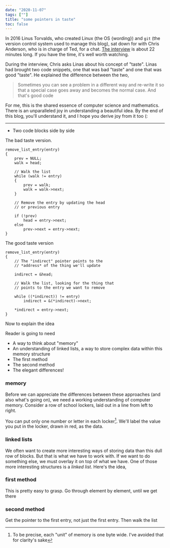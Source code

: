 ```yaml
---
date: "2020-11-07"
tags: [""]
title: "some pointers in taste"
toc: false
---
```


In 2016 Linus Torvalds, who created Linux (the OS {wording}) and `git` (the version control system used to manage this blog), sat down for with Chris Anderson, who is in charge of Ted, for a chat. [The interview](https://www.youtube.com/watch?v=o8NPllzkFhE) is about 22 minutes long. If you have the time, it's well worth watching. 

During the interview, Chris asks Linas about his concept of "taste". Linas had brought two code snippets, one that was bad "taste" and one that was good "taste". He explained the difference between the two,

> Sometimes you can see a problem in a different way and re-write it so that a special case goes away and becomes the normal case. And that's good code

For me, this is the shared essence of computer science and mathematics. There is an unparalleled joy in understanding a beautiful idea. By the end of this blog, you'll understand it, and I hope you derive joy from it too (:

---

* Two code blocks side by side

The bad taste version.

```
remove_list_entry(entry)
{
	prev = NULL;
	walk = head;
	
	// Walk the list
	while (walk != entry)
	{
		prev = walk;
		walk = walk->next;
	}
	
	// Remove the entry by updating the head
	// or previous entry
	
	if (!prev)
		head = entry->next;
	else
		prev->next = entry->next;
}

```
The good taste version
```
remove_list_entry(entry)
{
	// The "indirect" pointer points to the
	// *address* of the thing we'll update
	
	indirect = &head;
	
	// Walk the list, looking for the thing that 
	// points to the entry we want to remove
	
	while ((*indirect)) != entry)
		indirect = &(*indirect)->next;
		
	*indirect = entry->next;
}
```

Now to explain the idea

Reader is going to need 

* A way to think about "memory"
* An understanding of linked lists, a way to store complex data within this memory structure
* The first method 
* The second method
* The elegant differences!



### memory 

Before we can appreciate the differences between these approaches (and also what's going on), we need a working understanding of computer memory. Consider a row of school lockers, laid out in a line from left to right. 



You can put only one number or letter in each locker[^1]. We'll label the value you put in the locker, drawn in red, as the data. 



[^1]: To be precise, each "unit" of memory is one byte wide. I've avoided that for clarity's sake

### linked lists

We often want to create more interesting ways of storing data than this dull row of blocks. But that is what we have to work with. If we want to do something else, we must overlay it on top of what we have. One of those more interesting structures is a _linked list_. Here's the idea,

### first method

This is pretty easy to grasp. Go through element by element, until we get there



### second method

Get the pointer to the first entry, not just the first entry. Then walk the list

